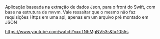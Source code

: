 Aplicação baseada na extração de dados Json, para o front do Swift, com base na estrutura de mvvm.
Vale ressaltar que o mesmo não faz requisições Https em uma api, apenas em um arquivo pré montado em JSON

https://www.youtube.com/watch?v=cTNhMgNV53s&t=1055s
